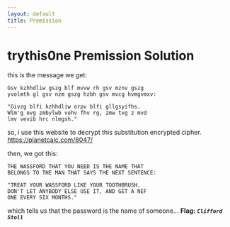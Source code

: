 ```yaml
---
layout: default
title: Premission
---
```


# trythis0ne Premission Solution

this is the message we get:
```
Gsv kzhhdliw gszg blf mvvw rh gsv mznv gszg
yvolmth gl gsv nzm gszg hzbh gsv mvcg hvmgvmxv:

"Givzg blfi kzhhdliw orpv blfi gllgsyifhs.
Wlm'g ovg zmbylwb vohv fhv rg, zmw tvg z mvd
lmv vevib hrc nlmgsh."
```

so, i use this website to decrypt this substitution encrypted cipher. https://planetcalc.com/8047/

then, we got this:
```
THE WASSFORD THAT YOU NEED IS THE NAME THAT
BELONGS TO THE MAN THAT SAYS THE NEXT SENTENCE:

"TREAT YOUR WASSFORD LIKE YOUR TOOTHBRUSH.
DON'T LET ANYBODY ELSE USE IT, AND GET A NEF
ONE EVERY SIX MONTHS."
```

which tells us that the password is the name of someone...
**Flag:** ***`Clifford Stoll`***
